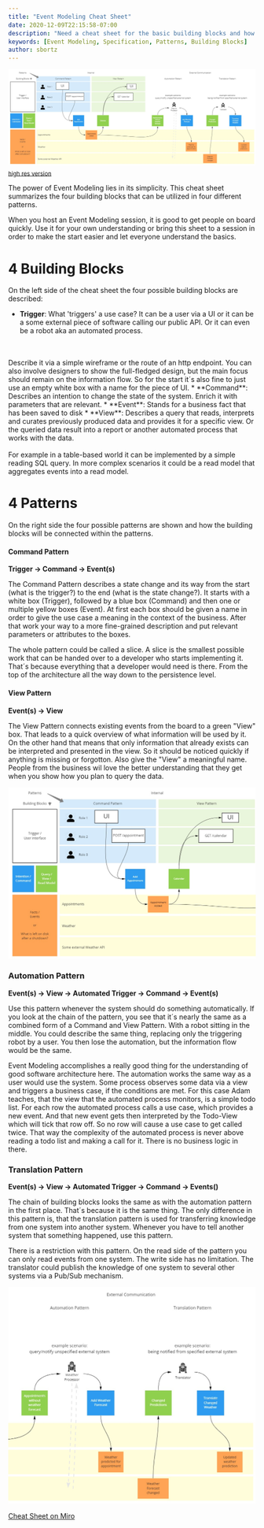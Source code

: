 ```yaml
---
title: "Event Modeling Cheat Sheet"
date: 2020-12-09T22:15:58-07:00
description: "Need a cheat sheet for the basic building blocks and how they are being orchestrated in patterns in EventModeling? Use these examples in order to get onboard quickly."
keywords: [Event Modeling, Specification, Patterns, Building Blocks]
author: sbortz
---
```


![EventModeling Cheat Sheet](cheatsheet.jpg)
<sub>[high res version](cheatsheet.jpg)</sub>

The power of Event Modeling lies in its simplicity. This cheat sheet summarizes the four building blocks that can be utilized in four different patterns.

When you host an Event Modeling session, it is good to get people on board quickly. Use it for your own understanding or bring this sheet to a session in order to make the start easier and let everyone understand the basics. 

# 4 Building Blocks
On the left side of the cheat sheet the four possible building blocks are described:

* **Trigger**: What 'triggers' a use case? It can be a user via a UI or it can be a some external piece of software calling our public API. Or it can even be a robot aka an automated process. 
<br/>  
<br/>  
Describe it via a simple wireframe or the route of an http endpoint. You can also involve designers to show the full-fledged design, but the main focus should remain on the information flow. So for the start it´s also fine to just use an empty white box with a name for the piece of UI.
* **Command**: Describes an intention to change the state of the system. Enrich it with parameters that are relevant.
* **Event**: Stands for a business fact that has been saved to disk
* **View**: Describes a query that reads, interprets and curates previously produced data and provides it for a specific view. Or the queried data result into a report or another automated process that works with the data.
<br/>  
<br/>  
  For example in a table-based world it can be implemented by a simple reading SQL query. In more complex scenarios it could be a read model that aggregates events into a read model.  

# 4 Patterns
On the right side the four possible patterns are shown and how the building blocks will be connected within the patterns.

#### Command Pattern
**Trigger -> Command -> Event(s)**

The Command Pattern describes a state change and its way from the start (what is the trigger?) to the end (what is the state change?). It starts with a white box (Trigger), followed by a blue box (Command) and then one or multiple yellow boxes (Event). At first each box should be given a name in order to give the use case a meaning in the context of the business. After that work your way to a more fine-grained description and put relevant parameters or attributes to the boxes.

The whole pattern could be called a slice. A slice is the smallest possible work that can be handed over to a developer who starts implementing it. That´s because everything that a developer would need is there. From the top of the architecture all the way down to the persistence level.

#### View Pattern

**Event(s) -> View**

The View Pattern connects existing events from the board to a green "View" box. That leads to a quick overview of what information will be used by it. On the other hand that means that only information that already exists can be interpreted and presented in the view. So  it should be noticed quickly if anything is missing or forgotton. Also give the "View" a meaningful name. People from the business wil love the better understanding that they get when you show how you plan to query the data.

![Command and View Pattern](command-view-pattern.jpg)

### Automation Pattern
**Event(s) -> View -> Automated Trigger -> Command -> Event(s)**

Use this pattern whenever the system should do something automatically. If you look at the chain of the pattern, you see that it´s nearly the same as a combined form of a Command and View Pattern. With a robot sitting in the middle. You could describe the same thing, replacing only the triggering robot by a user. You then lose the automation, but the information flow would be the same.

Event Modeling accomplishes a really good thing for the understanding of good software architecture here. The automation works the same way as a user would use the system. Some process observes some data via a view and triggers a business case, if the conditions are met. For this case Adam teaches, that the view that the automated process monitors, is a simple todo list. For each row the automated process calls a use case, which provides a new event. And that new event gets then interpreted by the Todo-View which will tick that row off. So no row will cause a use case to get called twice. That way the complexity of the automated process is never above reading a todo list and making a call for it. There is no business logic in there.

### Translation Pattern
**Event(s) -> View -> Automated Trigger -> Command -> Events()**

The chain of building blocks looks the same as with the automation pattern in the first place. That´s because it is the same thing. The only difference in this pattern is, that the translation pattern is used for transferring knowledge from one system into another system. Whenever you have to tell another system that something happened, use this pattern.

There is a restriction with this pattern. On the read side of the pattern you can only read events from one system. The write side has no limitation. The translator could publish the knowledge of one system to several other systems via a Pub/Sub mechanism.

![Automation and Translation Pattern](automation-translation-pattern.jpg)

[Cheat Sheet on Miro](https://miro.com/app/board/uXjVOia7ydY=/?share_link_id=194982904636)